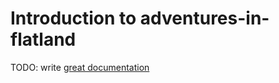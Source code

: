 # Introduction to adventures-in-flatland

TODO: write [great documentation](http://jacobian.org/writing/great-documentation/what-to-write/)
